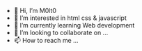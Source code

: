 - 👋 Hi, I’m M0lt0
- 👀 I’m interested in html css & javascript
- 🌱 I’m currently learning Web development 
- 💞️ I’m looking to collaborate on ...
- 📫 How to reach me ...

<!---
M0lt0/M0lt0 is a ✨ special ✨ repository because its `README.md` (this file) appears on your GitHub profile.
You can click the Preview link to take a look at your changes.
--->
